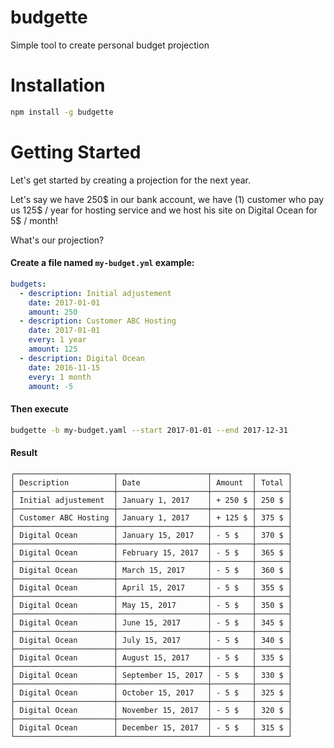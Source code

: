 # budgette
Simple tool to create personal budget projection

# Installation

```bash
npm install -g budgette
```

# Getting Started

Let's get started by creating a projection for the next year. 

Let's say we have 250$ in our bank account, we have (1) customer who pay us 125$ / year for hosting service and we host his site on Digital Ocean for 5$ / month!

What's our projection?

#### Create a file named `my-budget.yml` example:
```yaml
budgets:
  - description: Initial adjustement
    date: 2017-01-01
    amount: 250
  - description: Customer ABC Hosting
    date: 2017-01-01
    every: 1 year
    amount: 125
  - description: Digital Ocean
    date: 2016-11-15
    every: 1 month
    amount: -5
```

#### Then execute
```bash
budgette -b my-budget.yaml --start 2017-01-01 --end 2017-12-31
```

#### Result

```
┌──────────────────────┬────────────────────┬─────────┬───────┐
│ Description          │ Date               │ Amount  │ Total │
├──────────────────────┼────────────────────┼─────────┼───────┤
│ Initial adjustement  │ January 1, 2017    │ + 250 $ │ 250 $ │
├──────────────────────┼────────────────────┼─────────┼───────┤
│ Customer ABC Hosting │ January 1, 2017    │ + 125 $ │ 375 $ │
├──────────────────────┼────────────────────┼─────────┼───────┤
│ Digital Ocean        │ January 15, 2017   │ - 5 $   │ 370 $ │
├──────────────────────┼────────────────────┼─────────┼───────┤
│ Digital Ocean        │ February 15, 2017  │ - 5 $   │ 365 $ │
├──────────────────────┼────────────────────┼─────────┼───────┤
│ Digital Ocean        │ March 15, 2017     │ - 5 $   │ 360 $ │
├──────────────────────┼────────────────────┼─────────┼───────┤
│ Digital Ocean        │ April 15, 2017     │ - 5 $   │ 355 $ │
├──────────────────────┼────────────────────┼─────────┼───────┤
│ Digital Ocean        │ May 15, 2017       │ - 5 $   │ 350 $ │
├──────────────────────┼────────────────────┼─────────┼───────┤
│ Digital Ocean        │ June 15, 2017      │ - 5 $   │ 345 $ │
├──────────────────────┼────────────────────┼─────────┼───────┤
│ Digital Ocean        │ July 15, 2017      │ - 5 $   │ 340 $ │
├──────────────────────┼────────────────────┼─────────┼───────┤
│ Digital Ocean        │ August 15, 2017    │ - 5 $   │ 335 $ │
├──────────────────────┼────────────────────┼─────────┼───────┤
│ Digital Ocean        │ September 15, 2017 │ - 5 $   │ 330 $ │
├──────────────────────┼────────────────────┼─────────┼───────┤
│ Digital Ocean        │ October 15, 2017   │ - 5 $   │ 325 $ │
├──────────────────────┼────────────────────┼─────────┼───────┤
│ Digital Ocean        │ November 15, 2017  │ - 5 $   │ 320 $ │
├──────────────────────┼────────────────────┼─────────┼───────┤
│ Digital Ocean        │ December 15, 2017  │ - 5 $   │ 315 $ │
└──────────────────────┴────────────────────┴─────────┴───────┘
```